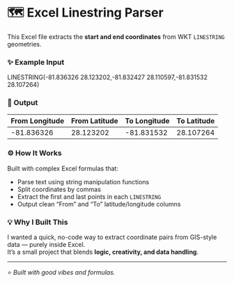 # 🗺️ Excel Linestring Parser

This Excel file extracts the **start and end coordinates** from WKT `LINESTRING` geometries.

### ✨ Example Input

LINESTRING(-81.836326 28.123202,-81.832427 28.110597,-81.831532 28.107264)

### 🚀 Output
| From Longitude | From Latitude | To Longitude | To Latitude |
|----------------|----------------|--------------|--------------|
| -81.836326 | 28.123202 | -81.831532 | 28.107264 |

### ⚙️ How It Works
Built with complex Excel formulas that:
- Parse text using string manipulation functions  
- Split coordinates by commas  
- Extract the first and last points in each `LINESTRING`  
- Output clean “From” and “To” latitude/longitude columns  

### 💡 Why I Built This
I wanted a quick, no-code way to extract coordinate pairs from GIS-style data — purely inside Excel.  
It’s a small project that blends **logic, creativity, and data handling**.

---

⭐️ *Built with good vibes and formulas.*
